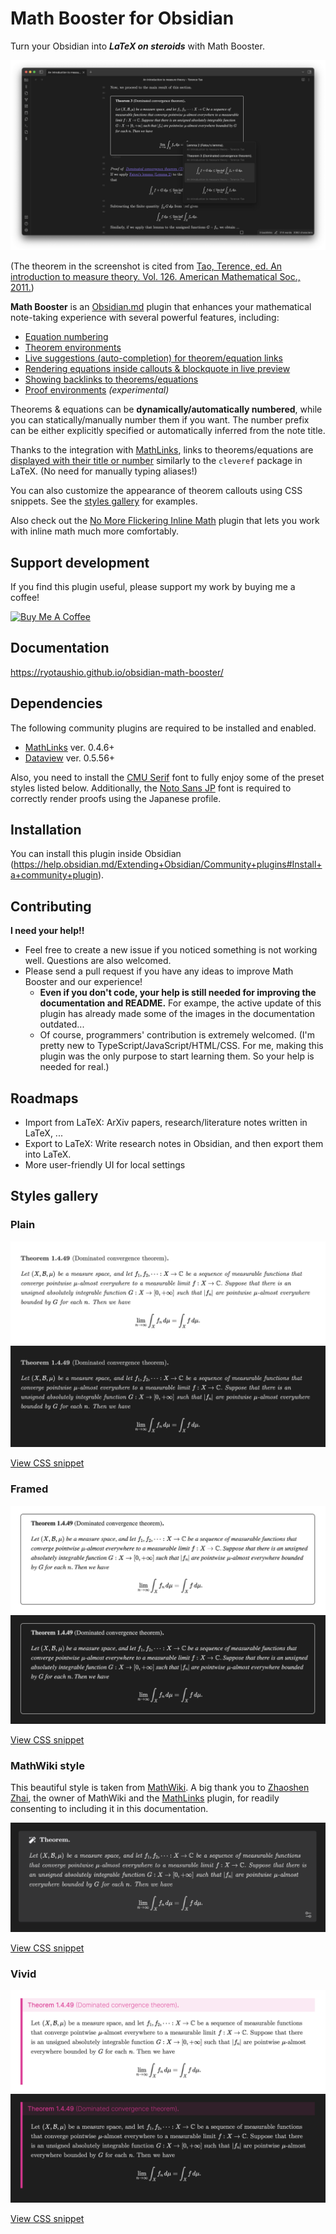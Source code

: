 # Math Booster for Obsidian

Turn your Obsidian into ***LaTeX on steroids*** with Math Booster. 

![Screenshot](docs/fig/screenshot.png)

(The theorem in the screenshot is cited from [Tao, Terence, ed. An introduction to measure theory. Vol. 126. American Mathematical Soc., 2011.](https://terrytao.files.wordpress.com/2012/12/gsm-126-tao5-measure-book.pdf))

**Math Booster** is an [Obsidian.md](https://obsidian.md/) plugin that enhances your mathematical note-taking experience with several powerful features, including:

- [Equation numbering](https://ryotaushio.github.io/obsidian-math-booster//equation-number)
- [Theorem environments](https://ryotaushio.github.io/obsidian-math-booster//math-callouts)
- [Live suggestions (auto-completion) for theorem/equation links](https://ryotaushio.github.io/obsidian-math-booster//suggest)
- [Rendering equations inside callouts & blockquote in live preview](https://ryotaushio.github.io/obsidian-math-booster//math-preview)
- [Showing backlinks to theorems/equations](https://ryotaushio.github.io/obsidian-math-booster//backlinks)
- [Proof environments](https://ryotaushio.github.io/obsidian-math-booster//proofs) _(experimental)_

Theorems & equations can be **dynamically/automatically numbered**, while you can statically/manually number them if you want.
The number prefix can be either explicitly specified or automatically inferred from the note title.

Thanks to the integration with [MathLinks](https://github.com/zhaoshenzhai/obsidian-mathlinks), links to theorems/equations are [displayed with their title or number](https://ryotaushio.github.io/obsidian-math-booster//cleveref) similarly to the `cleveref` package in LaTeX. (No need for manually typing aliases!)

You can also customize the appearance of theorem callouts using CSS snippets. See the [styles gallery](#styles-gallery) for examples.

Also check out the [No More Flickering Inline Math](https://github.com/RyotaUshio/obsidian-inline-math) plugin that lets you work with inline math much more comfortably.

## Support development

If you find this plugin useful, please support my work by buying me a coffee!

<a href="https://www.buymeacoffee.com/ryotaushio" target="_blank"><img src="https://cdn.buymeacoffee.com/buttons/v2/default-yellow.png" alt="Buy Me A Coffee" style="height: 60px !important;width: 217px !important;" ></a>

## Documentation

https://ryotaushio.github.io/obsidian-math-booster/

## Dependencies

The following community plugins are required to be installed and enabled.

- [MathLinks](https://github.com/zhaoshenzhai/obsidian-mathlinks) ver. 0.4.6+
- [Dataview](https://github.com/blacksmithgu/obsidian-dataview) ver. 0.5.56+

Also, you need to install the [CMU Serif](https://www.cufonfonts.com/font/cmu-serif) font to fully enjoy some of the preset styles listed below. Additionally, the [Noto Sans JP](https://fonts.google.com/noto/specimen/Noto+Sans+JP) font is required to correctly render proofs using the Japanese profile.

## Installation

You can install this plugin inside Obsidian (https://help.obsidian.md/Extending+Obsidian/Community+plugins#Install+a+community+plugin).

## Contributing

**I need your help!!**

- Feel free to create a new issue if you noticed something is not working well. Questions are also welcomed.
- Please send a pull request if you have any ideas to improve Math Booster and our experience!
  - **Even if you don't code, your help is still needed for improving the documentation and README.** For exampe, the active update of this plugin has already made some of the images in the documentation outdated...
  - Of course, programmers' contribution is extremely welcomed. (I'm pretty new to TypeScript/JavaScript/HTML/CSS. For me, making this plugin was the only purpose to start learning them. So your help is needed for real.)

## Roadmaps

- Import from LaTeX: ArXiv papers, research/literature notes written in LaTeX, ...
- Export to LaTeX: Write research notes in Obsidian, and then export them into LaTeX.
- More user-friendly UI for local settings

## Styles gallery

### Plain

![Plain light](docs/fig/plain.png)
![Plain dark](docs/fig/plain-dark.png)

[View CSS snippet](https://github.com/RyotaUshio/obsidian-math-booster/blob/master/styles/plain.css)

### Framed

![Framed](docs/fig/framed.png)
![Framed dark](docs/fig/framed-dark.png)

[View CSS snippet](https://github.com/RyotaUshio/obsidian-math-booster/blob/master/styles/framed.css)

### MathWiki style

This beautiful style is taken from [MathWiki](https://github.com/zhaoshenzhai/MathWiki). A big thank you to [Zhaoshen Zhai](https://github.com/zhaoshenzhai), the owner of MathWiki and the [MathLinks](https://github.com/zhaoshenzhai/obsidian-mathlinks) plugin, for readily consenting to including it in this documentation.


![MathWiki style](docs/fig/mathwiki.png)

[View CSS snippet](https://github.com/RyotaUshio/obsidian-math-booster/blob/master/styles/mathwiki.css)

### Vivid

![Vivid light](docs/fig/vivid-light.png)
![Vivid dark](docs/fig/vivid-dark.png)

[View CSS snippet](https://github.com/RyotaUshio/obsidian-math-booster/blob/master/styles/vivid.css)

